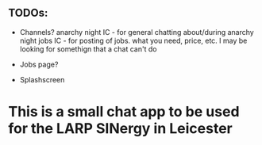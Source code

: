 ## TODOs:
- Channels?
anarchy night IC - for general chatting about/during anarchy night
jobs IC - for posting of jobs. what you need, price, etc. I may be looking for somethign that a chat can't do

- Jobs page?

- Splashscreen



# This is a small chat app to be used for the LARP SINergy in Leicester

